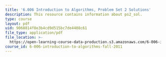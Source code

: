 ```yaml
---
title: '6.006 Introduction to Algorithms, Problem Set 2 Solutions'
description: This resource contains information about ps2_sol.
type: course
layout: pdf
uid: 9068814f8e3b4cd9d515bc7de4408c61
file_type: application/pdf
file_location: >-
  https://open-learning-course-data-production.s3.amazonaws.com/6-006-introduction-to-algorithms-fall-2011/9068814f8e3b4cd9d515bc7de4408c61_MIT6_006F11_ps2_sol.pdf
course_id: 6-006-introduction-to-algorithms-fall-2011
---
```

